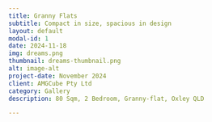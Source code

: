```yaml
---
title: Granny Flats
subtitle: Compact in size, spacious in design
layout: default
modal-id: 1
date: 2024-11-18
img: dreams.png
thumbnail: dreams-thumbnail.png
alt: image-alt
project-date: November 2024
client: AMGCube Pty Ltd
category: Gallery
description: 80 Sqm, 2 Bedroom, Granny-flat, Oxley QLD

---
```

